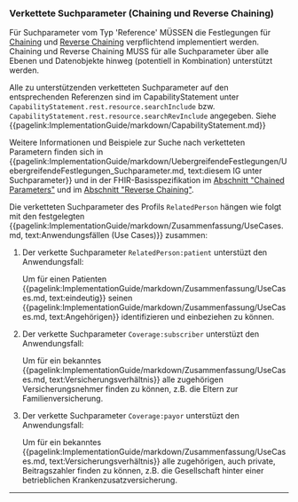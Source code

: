### Verkettete Suchparameter (Chaining und Reverse Chaining)

Für Suchparameter vom Typ 'Reference' MÜSSEN die Festlegungen für [Chaining](https://hl7.org/fhir/R4/search.html#chaining) und [Reverse Chaining](https://hl7.org/fhir/R4/search.html#has) verpflichtend implementiert werden. Chaining und Reverse Chaining MUSS für alle Suchparameter über alle Ebenen und Datenobjekte hinweg (potentiell in Kombination) unterstützt werden.

Alle zu unterstützenden verketteten Suchparameter auf den entsprechenden Referenzen sind im CapabilityStatement unter ```CapabilityStatement.rest.resource.searchInclude``` bzw. ```CapabilityStatement.rest.resource.searchRevInclude``` angegeben. Siehe {{pagelink:ImplementationGuide/markdown/CapabilityStatement.md}}

Weitere Informationen und Beispiele zur Suche nach verketteten Parametern finden sich in {{pagelink:ImplementationGuide/markdown/UebergreifendeFestlegungen/UebergreifendeFestlegungen_Suchparameter.md, text:diesem IG unter Suchparameter}} und in der FHIR-Basisspezifikation im [Abschnitt "Chained Parameters"](https://hl7.org/fhir/R4/search.html#chaining) und im [Abschnitt "Reverse Chaining"](https://hl7.org/fhir/R4/search.html#has).

Die verketteten Suchparameter des Profils ```RelatedPerson``` hängen wie folgt mit den festgelegten {{pagelink:ImplementationGuide/markdown/Zusammenfassung/UseCases.md, text:Anwendungsfällen (Use Cases)}}  zusammen:

1. Der verkette Suchparameter ```RelatedPerson:patient``` unterstüzt den Anwendungsfall:

    Um für einen Patienten {{pagelink:ImplementationGuide/markdown/Zusammenfassung/UseCases.md, text:eindeutig}} seinen {{pagelink:ImplementationGuide/markdown/Zusammenfassung/UseCases.md, text:Angehörigen}} identifizieren und einbeziehen zu können.

1. Der verkette Suchparameter ```Coverage:subscriber``` unterstüzt den Anwendungsfall:

    Um für ein bekanntes {{pagelink:ImplementationGuide/markdown/Zusammenfassung/UseCases.md, text:Versicherungsverhältnis}} alle zugehörigen Versicherungsnehmer finden zu können, z.B. die Eltern zur Familienversicherung.

1. Der verkette Suchparameter ```Coverage:payor``` unterstüzt den Anwendungsfall:

    Um für ein bekanntes {{pagelink:ImplementationGuide/markdown/Zusammenfassung/UseCases.md, text:Versicherungsverhältnis}} alle zugehörigen, auch private, Beitragszahler finden zu können, z.B. die Gesellschaft hinter einer betrieblichen Krankenzusatzversicherung.

---